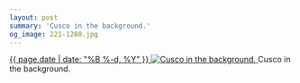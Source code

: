 ```yaml
---
layout: post
summary: 'Cusco in the background.'
og_image: 221-1280.jpg
---
```


<p>
 <time>
  <a href="/221">
   {{ page.date | date: "%B %-d, %Y" }}
  </a>
 </time>
 <a href="/221">
  <img alt="Cusco in the background." data-taken="11/19/2013" sizes="(min-width: 700px) 50vw, calc(100vw - 2rem)" src="{{ site.assets_url }}/221-640.jpg" srcset="{{ site.assets_url }}/221-1280.jpg 1280w, {{ site.assets_url }}/221-960.jpg 960w, {{ site.assets_url }}/221-640.jpg 640w, {{ site.assets_url }}/221-320.jpg 320w"/>
 </a>
 <span>
  Cusco in the background.
 </span>
</p>
